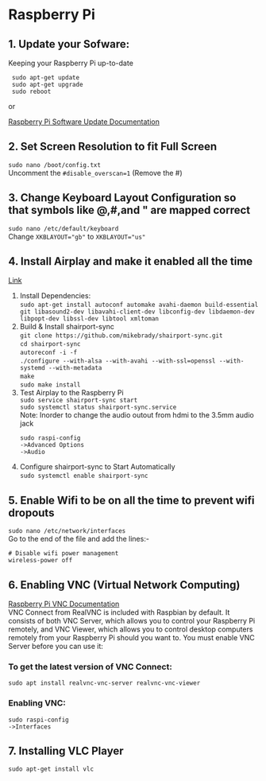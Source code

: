 # Raspberry Pi

## 1. Update your Sofware: 

Keeping your Raspberry Pi up-to-date

` sudo apt-get update` \
` sudo apt-get upgrade`\
` sudo reboot`

or

[Raspberry Pi Software Update Documentation](https://www.raspberrypi.org/documentation/raspbian/updating.md) 


## 2. Set Screen Resolution to fit Full Screen
`sudo nano /boot/config.txt` \
Uncomment the `#disable_overscan=1` (Remove the #)

## 3. Change Keyboard Layout Configuration so that symbols like @,#,and " are mapped correct 
`sudo nano /etc/default/keyboard` \
Change `XKBLAYOUT="gb"` to `XKBLAYOUT="us"`

## 4. Install Airplay and make it enabled all the time
[Link](https://appcodelabs.com/7-easy-steps-to-apple-airplay-on-raspberry-pi)  
  1. Install Dependencies: \
`sudo apt-get install autoconf automake avahi-daemon build-essential git libasound2-dev libavahi-client-dev libconfig-dev libdaemon-dev libpopt-dev libssl-dev libtool xmltoman`
  2. Build & Install shairport-sync \
`git clone https://github.com/mikebrady/shairport-sync.git` \
		`cd shairport-sync` \
		`autoreconf -i -f` \
		`./configure --with-alsa --with-avahi --with-ssl=openssl --with-systemd --with-metadata` \
		`make` \
		`sudo make install` 
  3. Test Airplay to the Raspberry Pi \
		`sudo service shairport-sync start` \
		`sudo systemctl status shairport-sync.service` \
	  Note: Inorder to change the audio outout from hdmi to the 3.5mm audio jack 
	  ```
	  sudo raspi-config 
	  ->Advanced Options
	  ->Audio
	  ```
  4. Configure shairport-sync to Start Automatically \
		`sudo systemctl enable shairport-sync`

## 5. Enable Wifi to be on all the time to prevent wifi dropouts
`sudo nano /etc/network/interfaces` \
Go to the end of the file and add the lines:- 
``` 
# Disable wifi power management
wireless-power off
```
## 6. Enabling VNC (Virtual Network Computing)
[Raspberry Pi VNC Documentation](https://www.raspberrypi.org/documentation/remote-access/vnc/) \
VNC Connect from RealVNC is included with Raspbian by default. It consists of both VNC Server, which allows you to control your Raspberry Pi remotely, and VNC Viewer, which allows you to control desktop computers remotely from your Raspberry Pi should you want to. You must enable VNC Server before you can use it: 

### To get the latest version of VNC Connect:
`sudo apt install realvnc-vnc-server realvnc-vnc-viewer` 
### Enabling VNC:
```
sudo raspi-config 
->Interfaces
```

## 7. Installing VLC Player

`sudo apt-get install vlc`
